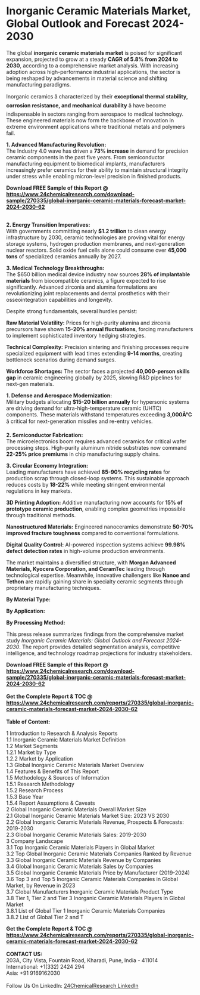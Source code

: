 <h1>Inorganic Ceramic Materials Market, Global Outlook and Forecast 2024-2030</h1><p>The global <strong>inorganic ceramic materials market</strong> is poised for significant expansion, projected to grow at a steady <strong>CAGR of 5.8% from 2024 to 2030</strong>, according to a comprehensive market analysis. With increasing adoption across high-performance industrial applications, the sector is being reshaped by advancements in material science and shifting manufacturing paradigms.</p><p>Inorganic ceramics â characterized by their <strong>exceptional thermal stability, corrosion resistance, and mechanical durability</strong> â have become indispensable in sectors ranging from aerospace to medical technology. These engineered materials now form the backbone of innovation in extreme environment applications where traditional metals and polymers fail.</p><p><strong>1. Advanced Manufacturing Revolution:</strong><br>
The Industry 4.0 wave has driven a <strong>73% increase</strong> in demand for precision ceramic components in the past five years. From semiconductor manufacturing equipment to biomedical implants, manufacturers increasingly prefer ceramics for their ability to maintain structural integrity under stress while enabling micron-level precision in finished products.</p><div><b>Download FREE Sample of this Report @ 
            <a href="https://www.24chemicalresearch.com/download-sample/270335/global-inorganic-ceramic-materials-forecast-market-2024-2030-62">
            https://www.24chemicalresearch.com/download-sample/270335/global-inorganic-ceramic-materials-forecast-market-2024-2030-62</a></b></div><br><p><strong>2. Energy Transition Imperatives:</strong><br>
With governments committing nearly <strong>$1.2 trillion</strong> to clean energy infrastructure by 2030, ceramic technologies are proving vital for energy storage systems, hydrogen production membranes, and next-generation nuclear reactors. Solid oxide fuel cells alone could consume over <strong>45,000 tons</strong> of specialized ceramics annually by 2027.</p><p><strong>3. Medical Technology Breakthroughs:</strong><br>
The $650 billion medical device industry now sources <strong>28% of implantable materials</strong> from biocompatible ceramics, a figure expected to rise significantly. Advanced zirconia and alumina formulations are revolutionizing joint replacements and dental prosthetics with their osseointegration capabilities and longevity.</p><p>Despite strong fundamentals, several hurdles persist:</p><p><strong>Raw Material Volatility:</strong> Prices for high-purity alumina and zirconia precursors have shown <strong>15-20% annual fluctuations</strong>, forcing manufacturers to implement sophisticated inventory hedging strategies.</p><p><strong>Technical Complexity:</strong> Precision sintering and finishing processes require specialized equipment with lead times extending <strong>9-14 months</strong>, creating bottleneck scenarios during demand surges.</p><p><strong>Workforce Shortages:</strong> The sector faces a projected <strong>40,000-person skills gap</strong> in ceramic engineering globally by 2025, slowing R&amp;D pipelines for next-gen materials.</p><p><strong>1. Defense and Aerospace Modernization:</strong><br>
Military budgets allocating <strong>$15-20 billion annually</strong> for hypersonic systems are driving demand for ultra-high-temperature ceramic (UHTC) components. These materials withstand temperatures exceeding <strong>3,000Â°C</strong> â critical for next-generation missiles and re-entry vehicles.</p><p><strong>2. Semiconductor Fabrication:</strong><br>
The microelectronics boom requires advanced ceramics for critical wafer processing steps. High-purity aluminum nitride substrates now command <strong>22-25% price premiums</strong> in chip manufacturing supply chains.</p><p><strong>3. Circular Economy Integration:</strong><br>
Leading manufacturers have achieved <strong>85-90% recycling rates</strong> for production scrap through closed-loop systems. This sustainable approach reduces costs by <strong>18-22%</strong> while meeting stringent environmental regulations in key markets.</p><p><strong>3D Printing Adoption:</strong> Additive manufacturing now accounts for <strong>15% of prototype ceramic production</strong>, enabling complex geometries impossible through traditional methods.</p><p><strong>Nanostructured Materials:</strong> Engineered nanoceramics demonstrate <strong>50-70% improved fracture toughness</strong> compared to conventional formulations.</p><p><strong>Digital Quality Control:</strong> AI-powered inspection systems achieve <strong>99.98% defect detection rates</strong> in high-volume production environments.</p><p>The market maintains a diversified structure, with <strong>Morgan Advanced Materials, Kyocera Corporation, and CeramTec</strong> leading through technological expertise. Meanwhile, innovative challengers like <strong>Nanoe and Tethon</strong> are rapidly gaining share in specialty ceramic segments through proprietary manufacturing techniques.</p><p><strong>By Material Type:</strong></p><p><strong>By Application:</strong></p><p><strong>By Processing Method:</strong></p><p>This press release summarizes findings from the comprehensive market study <em>Inorganic Ceramic Materials: Global Outlook and Forecast 2024-2030</em>. The report provides detailed segmentation analysis, competitive intelligence, and technology roadmap projections for industry stakeholders.</p><div><b>Download FREE Sample of this Report @ 
            <a href="https://www.24chemicalresearch.com/download-sample/270335/global-inorganic-ceramic-materials-forecast-market-2024-2030-62">
            https://www.24chemicalresearch.com/download-sample/270335/global-inorganic-ceramic-materials-forecast-market-2024-2030-62</a></b></div><br><div><b>Get the Complete Report & TOC @ 
            <a href="https://www.24chemicalresearch.com/reports/270335/global-inorganic-ceramic-materials-forecast-market-2024-2030-62">
            https://www.24chemicalresearch.com/reports/270335/global-inorganic-ceramic-materials-forecast-market-2024-2030-62</a></b></div><br>
            <b>Table of Content:</b><p>1 Introduction to Research & Analysis Reports<br />
    1.1 Inorganic Ceramic Materials Market Definition<br />
    1.2 Market Segments<br />
        1.2.1 Market by Type<br />
        1.2.2 Market by Application<br />
    1.3 Global Inorganic Ceramic Materials Market Overview<br />
    1.4 Features & Benefits of This Report<br />
    1.5 Methodology & Sources of Information<br />
        1.5.1 Research Methodology<br />
        1.5.2 Research Process<br />
        1.5.3 Base Year<br />
        1.5.4 Report Assumptions & Caveats<br />
2 Global Inorganic Ceramic Materials Overall Market Size<br />
    2.1 Global Inorganic Ceramic Materials Market Size: 2023 VS 2030<br />
    2.2 Global Inorganic Ceramic Materials Revenue, Prospects & Forecasts: 2019-2030<br />
    2.3 Global Inorganic Ceramic Materials Sales: 2019-2030<br />
3 Company Landscape<br />
    3.1 Top Inorganic Ceramic Materials Players in Global Market<br />
    3.2 Top Global Inorganic Ceramic Materials Companies Ranked by Revenue<br />
    3.3 Global Inorganic Ceramic Materials Revenue by Companies<br />
    3.4 Global Inorganic Ceramic Materials Sales by Companies<br />
    3.5 Global Inorganic Ceramic Materials Price by Manufacturer (2019-2024)<br />
    3.6 Top 3 and Top 5 Inorganic Ceramic Materials Companies in Global Market, by Revenue in 2023<br />
    3.7 Global Manufacturers Inorganic Ceramic Materials Product Type<br />
    3.8 Tier 1, Tier 2 and Tier 3 Inorganic Ceramic Materials Players in Global Market<br />
        3.8.1 List of Global Tier 1 Inorganic Ceramic Materials Companies<br />
        3.8.2 List of Global Tier 2 and T</p><div><b>Get the Complete Report & TOC @ 
            <a href="https://www.24chemicalresearch.com/reports/270335/global-inorganic-ceramic-materials-forecast-market-2024-2030-62">
            https://www.24chemicalresearch.com/reports/270335/global-inorganic-ceramic-materials-forecast-market-2024-2030-62</a></b></div><br><b>CONTACT US:</b><br>
            203A, City Vista, Fountain Road, Kharadi, Pune, India - 411014<br>
            International: +1(332) 2424 294<br>
            Asia: +91 9169162030 <br><br>
            Follow Us On LinkedIn: <a href="https://www.linkedin.com/company/24chemicalresearch/">24ChemicalResearch LinkedIn</a>